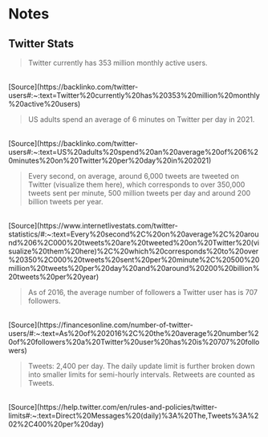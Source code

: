 # Notes

## Twitter Stats

> Twitter currently has 353 million monthly active users.
 <br/> 
 [Source](https://backlinko.com/twitter-users#:~:text=Twitter%20currently%20has%20353%20million%20monthly%20active%20users)

> US adults spend an average of 6 minutes on Twitter per day in 2021.
<br/>
[Source](https://backlinko.com/twitter-users#:~:text=US%20adults%20spend%20an%20average%20of%206%20minutes%20on%20Twitter%20per%20day%20in%202021)

> Every second, on average, around 6,000 tweets are tweeted on Twitter (visualize them here), which corresponds to over 350,000 tweets sent per minute, 500 million tweets per day and around 200 billion tweets per year.
<br/>
[Source](https://www.internetlivestats.com/twitter-statistics/#:~:text=Every%20second%2C%20on%20average%2C%20around%206%2C000%20tweets%20are%20tweeted%20on%20Twitter%20(visualize%20them%20here)%2C%20which%20corresponds%20to%20over%20350%2C000%20tweets%20sent%20per%20minute%2C%20500%20million%20tweets%20per%20day%20and%20around%20200%20billion%20tweets%20per%20year)

> As of 2016, the average number of followers a Twitter user has is 707 followers.
<br/>
[Source](https://financesonline.com/number-of-twitter-users/#:~:text=As%20of%202016%2C%20the%20average%20number%20of%20followers%20a%20Twitter%20user%20has%20is%20707%20followers)

> Tweets: 2,400 per day. The daily update limit is further broken down into smaller limits for semi-hourly intervals. Retweets are counted as Tweets.
<br/>
[Source](https://help.twitter.com/en/rules-and-policies/twitter-limits#:~:text=Direct%20Messages%20(daily)%3A%20The,Tweets%3A%202%2C400%20per%20day)